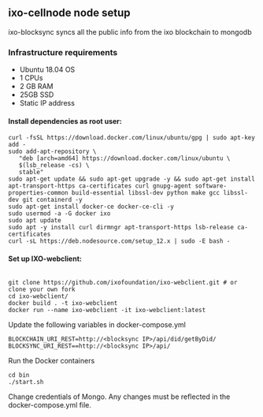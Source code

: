


## ixo-cellnode node setup

ixo-blocksync syncs all the public info from the ixo blockchain to mongodb

### Infrastructure requirements

* Ubuntu 18.04 OS
* 1 CPUs
* 2 GB RAM
* 25GB SSD
* Static IP address


#### Install dependencies as root user: 


```text
curl -fsSL https://download.docker.com/linux/ubuntu/gpg | sudo apt-key add -
sudo add-apt-repository \
   "deb [arch=amd64] https://download.docker.com/linux/ubuntu \
   $(lsb_release -cs) \
   stable"
sudo apt-get update && sudo apt-get upgrade -y && sudo apt-get install apt-transport-https ca-certificates curl gnupg-agent software-properties-common build-essential libssl-dev python make gcc libssl-dev git containerd -y
sudo apt-get install docker-ce docker-ce-cli -y
sudo usermod -a -G docker ixo
sudo apt update
sudo apt -y install curl dirmngr apt-transport-https lsb-release ca-certificates
curl -sL https://deb.nodesource.com/setup_12.x | sudo -E bash -
```

#### Set up IXO-webclient: 

```text

git clone https://github.com/ixofoundation/ixo-webclient.git # or clone your own fork
cd ixo-webclient/
docker build . -t ixo-webclient
docker run --name ixo-webclient -it ixo-webclient:latest
```

Update the following variables in docker-compose.yml
```
BLOCKCHAIN_URI_REST=http://<blocksync IP>/api/did/getByDid/
BLOCKSYNC_URI_REST==http://<blocksync IP>/api/
```

Run the Docker containers
```text
cd bin
./start.sh
```

Change credentials of Mongo. Any changes must be reflected in the docker-compose.yml file.
